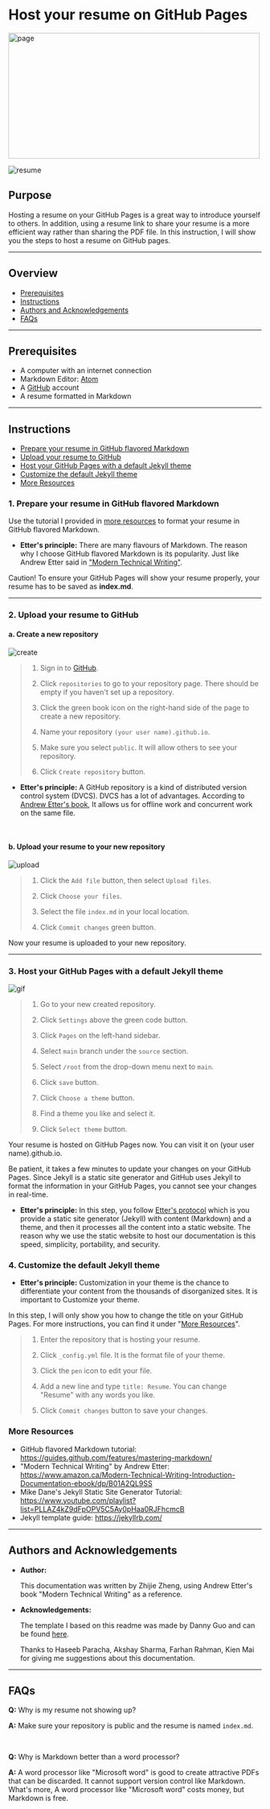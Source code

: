 # Host your resume on GitHub Pages

<img src="https://github.com/ZhijieZheng-UM/ZhijieZheng-UM.github.io/blob/main/image.png" alt="page"
	title="page" width="500" height="250" />

![resume](https://github.com/ZhijieZheng-UM/ZhijieZheng-UM.github.io/blob/main/resume.gif)

## Purpose
Hosting a resume on your GitHub Pages is a great way to introduce yourself to others. In addition, using a resume link to share your resume is a more efficient way rather than sharing the PDF file. In this instruction, I will show you the steps to host a resume on GitHub pages.

----
## Overview
- [Prerequisites](#Prerequisites)
- [Instructions](#Instructions)
- [Authors and Acknowledgements](#Authors-and-Acknowledgements)
- [FAQs](#FAQs)
-----
## Prerequisites
* A computer with an internet connection
* Markdown Editor: [Atom](https://atom.io/)
* A [GitHub](https://github.com/) account
* A resume formatted in Markdown
----
## Instructions

- [Prepare your resume in GitHub flavored Markdown](#1-Prepare-your-resume-in-GitHub-flavored-Markdown)
- [Upload your resume to GitHub](#2-Upload-your-resume-to-GitHub)
- [Host your GitHub Pages with a default Jekyll theme](#3-Host-your-GitHub-Pages-with-a-default-Jekyll-theme)
- [Customize the default Jekyll theme](#4-Customize-the-default-Jekyll-theme)
- [More Resources](#More-Resources)

### 1. Prepare your resume in GitHub flavored Markdown
Use the tutorial I provided in [more resources](#more-resources) to format your resume in GitHub flavored Markdown.

* **Etter's principle:** There are many flavours of Markdown. The reason why I choose GitHub flavored Markdown is its popularity. Just like Andrew Etter said in ["Modern Technical Writing"](https://www.amazon.ca/Modern-Technical-Writing-Introduction-Documentation-ebook/dp/B01A2QL9SS).

Caution! To ensure your GitHub Pages will show your resume properly, your resume has to be saved as **index.md**.

----
### 2. Upload your resume to GitHub

#### **a. Create a new repository**
![create](https://github.com/ZhijieZheng-UM/ZhijieZheng-UM.github.io/blob/main/create.jpeg)

>1. Sign in to [GitHub](https://github.com/).
>
>2. Click `repositories` to go to your repository page. There should be empty if you haven't set up a repository.
>
>3. Click the green book icon on the right-hand side of the page to create a new repository.
>
>4. Name your repository `(your user name).github.io`.
>
>5. Make sure you select `public`. It will allow others to see your repository.
>
>6. Click `Create repository` button.

* **Etter's principle:** A GitHub repository is a kind of distributed version control system (DVCS). DVCS has a lot of advantages. According to [Andrew Etter's book](https://www.amazon.ca/Modern-Technical-Writing-Introduction-Documentation-ebook/dp/B01A2QL9SS), It allows us for offline work and concurrent work on the same file.
<br />

#### **b. Upload your resume to your new repository**
![upload](https://github.com/ZhijieZheng-UM/ZhijieZheng-UM.github.io/blob/main/upload.gif)

>1. Click the `Add file` button, then select `Upload files`.
>
>2. Click `Choose your files`.
>
>3. Select the file `index.md` in your local location.
>
>4. Click `Commit changes` green button.

Now your resume is uploaded to your new repository.

----

### 3. Host your GitHub Pages with a default Jekyll theme
![gif](https://github.com/ZhijieZheng-UM/ZhijieZheng-UM.github.io/blob/main/gif.gif)

>1. Go to your new created repository.
>
>2. Click `Settings` above the green code button.
>
>3. Click `Pages` on the left-hand sidebar.
>
>4. Select `main` branch under the `source` section.
>
>5. Select `/root` from the drop-down menu next to `main`.
>
>6. Click `save` button.
>
>7. Click `Choose a theme` button.
>
>8. Find a theme you like and select it.
>
>9. Click `Select theme` button.

Your resume is hosted on GitHub Pages now. You can visit it on (your user name).github.io.

Be patient, it takes a few minutes to update your changes on your GitHub Pages. Since Jekyll is a static site generator and GitHub uses Jekyll to format the information in your GitHub Pages, you cannot see your changes in real-time.

* **Etter's principle:** In this step, you follow [Etter's protocol](https://www.amazon.ca/Modern-Technical-Writing-Introduction-Documentation-ebook/dp/B01A2QL9SS) which is you provide a static site generator (Jekyll) with content (Markdown) and a theme, and then it processes all the content into a static website. The reason why we use the static website to host our documentation is this speed, simplicity, portability, and security.

### 4. Customize the default Jekyll theme
* **Etter's principle:** Customization in your theme is the chance to differentiate your content from the thousands of disorganized sites. It is important to Customize your theme.

In this step, I will only show you how to change the title on your GitHub Pages. For more instructions, you can find it under "[More Resources](#More-Resources)".
>1. Enter the repository that is hosting your resume.
>
>2. Click `_config.yml` file. It is the format file of your theme.
>
>3. Click the `pen` icon to edit your file.
>
>4. Add a new line and type `title: Resume`. You can change "Resume" with any words you like.
>
>5. Click `Commit changes` button to save your changes.


### More Resources
* GitHub flavored Markdown tutorial: https://guides.github.com/features/mastering-markdown/
* "Modern Technical Writing" by Andrew Etter: https://www.amazon.ca/Modern-Technical-Writing-Introduction-Documentation-ebook/dp/B01A2QL9SS
* Mike Dane's Jekyll Static Site Generator Tutorial: https://www.youtube.com/playlist?list=PLLAZ4kZ9dFpOPV5C5Ay0pHaa0RJFhcmcB
* Jekyll template guide: https://jekyllrb.com/

----
## Authors and Acknowledgements
* **Author:**

	This documentation was written by Zhijie Zheng, using Andrew Etter's book "Modern Technical Writing" as a reference.

* **Acknowledgements:**

	The template I based on this readme was made by Danny Guo and can be found [here](https://www.makeareadme.com/).

	Thanks to Haseeb Paracha, Akshay Sharma, Farhan Rahman, Kien Mai for giving me suggestions about this documentation.

----
## FAQs
**Q:** Why is my resume not showing up?

**A:** Make sure your repository is public and the resume is named `index.md`.

<br />

**Q:**  Why is Markdown better than a word processor?

**A:** A word processor like "Microsoft word" is good to create attractive PDFs that can be discarded. It cannot support version control like Markdown. What's more, A word processor like "Microsoft word" costs money, but Markdown is free.
